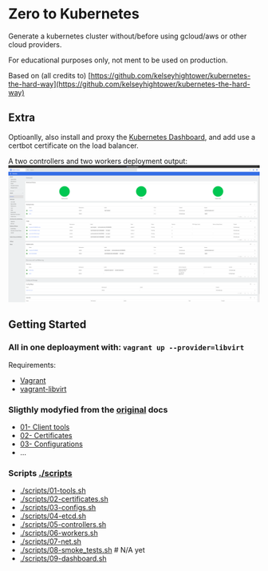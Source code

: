 # Zero to Kubernetes

Generate a kubernetes cluster without/before using gcloud/aws or other cloud providers.

For educational purposes only, not ment to be used on production.

Based on (all credits to) [https://github.com/kelseyhightower/kubernetes-the-hard-way](https://github.com/kelseyhightower/kubernetes-the-hard-way)

## Extra

Optioanlly, also install and proxy the [Kubernetes Dashboard](https://kubernetes.io/docs/tasks/access-application-cluster/web-ui-dashboard/), and add use a certbot certificate on the load balancer.

A two controllers and two workers deployment output:
!["dashboard](./docs/dashboard.png "dashboard")

## Getting Started

### All in one deploayment with: `vagrant up --provider=libvirt`

Requirements:

- [Vagrant](https://www.vagrantup.com/)
- [vagrant-libvirt](https://github.com/vagrant-libvirt/vagrant-libvirt)

### Sligthly modyfied from the [original](https://github.com/kelseyhightower/kubernetes-the-hard-way) docs

- [01- Client tools](docs/01-client-tools.md)
- [02- Certificates](docs/02-certificates.md)
- [03- Configurations](docs/03-configs.md)
- ...

### Scripts [./scripts](./scripts)

- [./scripts/01-tools.sh](./scripts/01-tools.sh)
- [./scripts/02-certificates.sh](./scripts/02-certificates.sh)
- [./scripts/03-configs.sh](./scripts/03-configs.sh)
- [./scripts/04-etcd.sh](./scripts/04-etcd.sh)
- [./scripts/05-controllers.sh](./scripts/05-controllers.sh)
- [./scripts/06-workers.sh](./scripts/06-workers.sh)
- [./scripts/07-net.sh](./scripts/07-net.sh)
- [./scripts/08-smoke_tests.sh](./scripts/08-smoke_tests.sh) # N/A yet
- [./scripts/09-dashboard.sh](./scripts/09-dashboard.sh)
